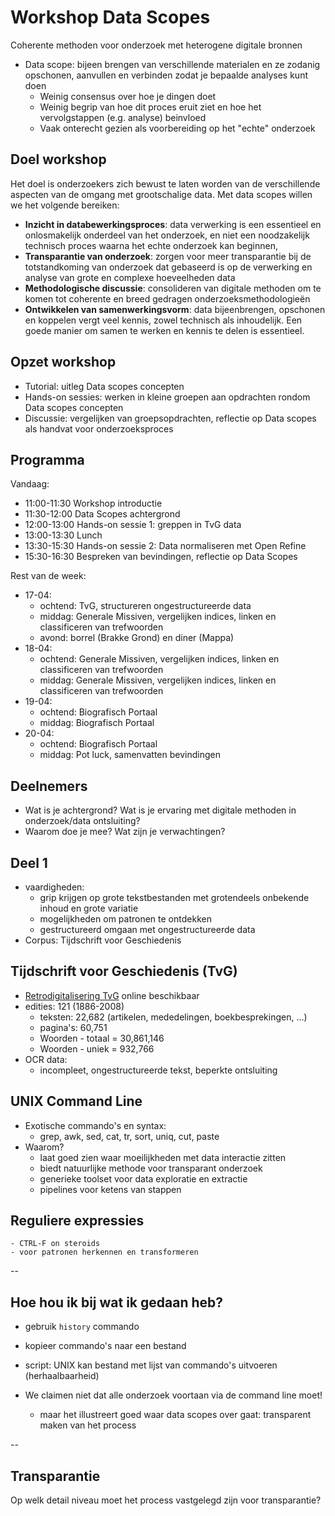 # Workshop Data Scopes

Coherente methoden voor onderzoek met heterogene digitale bronnen

- Data scope: bijeen brengen van verschillende materialen en ze zodanig opschonen, aanvullen en verbinden zodat je bepaalde analyses kunt doen
    - Weinig consensus over hoe je dingen doet
    - Weinig begrip van hoe dit proces eruit ziet en hoe het vervolgstappen (e.g. analyse) beinvloed
    - Vaak onterecht gezien als voorbereiding op het "echte" onderzoek

## Doel workshop

Het doel is onderzoekers zich bewust te laten worden van de verschillende aspecten van de omgang met grootschalige data. Met data scopes willen we het volgende bereiken:

- **Inzicht in databewerkingsproces**: data verwerking is een essentieel en onlosmakelijk onderdeel van het onderzoek, en niet een noodzakelijk technisch proces waarna het echte onderzoek kan beginnen,
- **Transparantie van onderzoek**: zorgen voor meer transparantie bij de totstandkoming van onderzoek dat gebaseerd is op de verwerking en analyse van grote en complexe hoeveelheden data
- **Methodologische discussie**: consolideren van digitale methoden om te komen tot coherente en breed gedragen onderzoeksmethodologieën
- **Ontwikkelen van samenwerkingsvorm**: data bijeenbrengen, opschonen en koppelen vergt veel kennis, zowel technisch als inhoudelijk. Een goede manier om samen te werken en kennis te delen is essentieel.

## Opzet workshop

+ Tutorial: uitleg Data scopes concepten
+ Hands-on sessies: werken in kleine groepen aan opdrachten rondom Data scopes concepten
+ Discussie: vergelijken van groepsopdrachten, reflectie op Data scopes als handvat voor onderzoeksproces

## Programma


Vandaag:

+ 11:00-11:30 Workshop introductie
+ 11:30-12:00 Data Scopes achtergrond
+ 12:00-13:00 Hands-on sessie 1: greppen in TvG data
+ 13:00-13:30 Lunch
+ 13:30-15:30 Hands-on sessie 2: Data normaliseren met Open Refine
+ 15:30-16:30 Bespreken van bevindingen, reflectie op Data Scopes

Rest van de week:

- 17-04:
    - ochtend: TvG, structureren ongestructureerde data
    - middag: Generale Missiven, vergelijken indices, linken en classificeren van trefwoorden
    - avond: borrel (Brakke Grond) en diner (Mappa)
- 18-04:
    - ochtend: Generale Missiven, vergelijken indices, linken en classificeren van trefwoorden
    - middag: Generale Missiven, vergelijken indices, linken en classificeren van trefwoorden
- 19-04:
    - ochtend: Biografisch Portaal
    - middag: Biografisch Portaal
- 20-04:
    - ochtend: Biografisch Portaal
    - middag: Pot luck, samenvatten bevindingen

## Deelnemers

- Wat is je achtergrond? Wat is je ervaring met digitale methoden in onderzoek/data ontsluiting?
- Waarom doe je mee? Wat zijn je verwachtingen?


## Deel 1
- vaardigheden:
    - grip krijgen op grote tekstbestanden met grotendeels onbekende inhoud en grote variatie
    - mogelijkheden om patronen te ontdekken
    - gestructureerd omgaan met ongestructureerde data
- Corpus: Tijdschrift voor Geschiedenis


## Tijdschrift voor Geschiedenis (TvG)

- [Retrodigitalisering TvG](http://resources.huygens.knaw.nl/retroboeken/tvg/) online beschikbaar
- edities: 121 (1886-2008) 
    - teksten: 22,682 (artikelen, mededelingen, boekbesprekingen, ...)
    - pagina's: 60,751
    - Woorden - totaal = 30,861,146
    - Woorden - uniek = 932,766
- OCR data:
    - incompleet, ongestructureerde tekst, beperkte ontsluiting

## UNIX Command Line

- Exotische commando's en syntax:
    - grep, awk, sed, cat, tr, sort, uniq, cut, paste
- Waarom?
    - laat goed zien waar moeilijkheden met data interactie zitten
    - biedt natuurlijke methode voor transparant onderzoek
    - generieke toolset voor data exploratie en extractie
    - pipelines voor ketens van stappen


## Reguliere expressies 
    - CTRL-F on steroids
    - voor patronen herkennen en transformeren

--

## Hoe hou ik bij wat ik gedaan heb?

- gebruik `history` commando
- kopieer commando's naar een bestand
- script: UNIX kan bestand met lijst van commando's uitvoeren (herhaalbaarheid)

- We claimen niet dat alle onderzoek voortaan via de command line moet!
    - maar het illustreert goed waar data scopes over gaat: transparent maken van het process

--

## Transparantie

Op welk detail niveau moet het process vastgelegd zijn voor transparantie?



